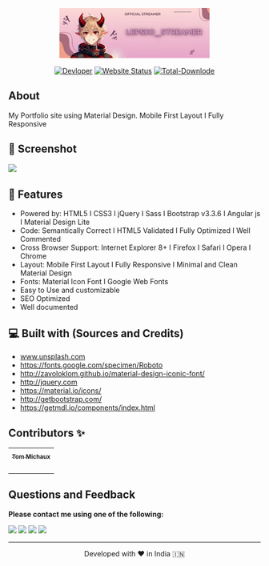 <p align="center"><a href="https://tommichaux.github.io/tom.github.io"><img alt="linkpe app" src="/img/1080x360 (1).jpg" width="300vw"/></a></p>
<p align="center">
	<a href="https://github.com/PtPrashantTripathi"><img alt="Devloper" src="https://img.shields.io/badge/Devloper-%20Tom%20Michaux-Success.svg?style=flat-square"/></a>
	<a href="https://ptprashanttripathi.github.io"><img alt="Website Status" src="https://img.shields.io/website/http/ptprashanttripathi.github.io.svg?down_message=Down&up_message=Online&style=flat-square"/></a>
	<a href="https://github.com/PtPrashantTripathi/ptprashanttripathi.github.io/graphs/traffic"><img alt="Total-Downlode" src="https://img.shields.io/github/downloads/PtPrashantTripathi/ptprashanttripathi.github.io/total.svg?style=flat-square"/></a>
</p>

## About

My Portfolio site using Material Design. Mobile First Layout I Fully Responsive

## 🚀 Screenshot

![](https://repository-images.githubusercontent.com/281363612/695e6280-1c65-11eb-9dea-911725639157)

## 🧐 Features

- Powered by: HTML5 I CSS3 I jQuery I Sass I Bootstrap v3.3.6 I Angular js I Material Design Lite
- Code: Semantically Correct I HTML5 Validated I Fully Optimized I Well Commented
- Cross Browser Support: Internet Explorer 8+ I Firefox I Safari I Opera I Chrome
- Layout: Mobile First Layout I Fully Responsive I Minimal and Clean Material Design
- Fonts: Material Icon Font I Google Web Fonts
- Easy to Use and customizable
- SEO Optimized
- Well documented

## 💻 Built with (Sources and Credits)

- www.unsplash.com
- https://fonts.google.com/specimen/Roboto
- http://zavoloklom.github.io/material-design-iconic-font/
- http://jquery.com
- https://material.io/icons/
- http://getbootstrap.com/
- https://getmdl.io/components/index.html

## Contributors ✨

<table>
	<tr>
		<th align="center">
				<a href="https://github.com/TomMichaux">
					<sub><b>Tom Michaux</b></sub>
				</a>
		</th>
  	</tr>
 	<tr>
		<td align="center">
			<a href="https://github.com/TomMichaux">
				<img src="https://avatars.githubusercontent.com/u/180388141?v=4&size=64" width="100px;" alt=""/>
			</a>
		</td>
	</tr>
</table>

## Questions and Feedback

**Please contact me using one of the following:**

[![](https://img.shields.io/badge/twitter-%231DA1F2.svg?&style=for-the-badge&logo=twitter&logoColor=white)](https://twitter.com/ptprashant09)
[![](https://img.shields.io/badge/twitch-9146FF.svg?&style=for-the-badge&logo=twitch&logoColor=white)](https://www.linkedin.com/in/ptprashanttripathi/)
[![](https://img.shields.io/badge/youtube-FF0000.svg?&style=for-the-badge&logo=youtube&logoColor=white)](https://t.me/ptprashanttripathi/)
[![](https://img.shields.io/badge/discord-5865F2.svg?&style=for-the-badge&logo=discord&logoColor=white)](https://www.facebook.com/ptprashanttripathi)

<hr>
<p align="center">  
Developed with ❤️ in India 🇮🇳 
</p>

